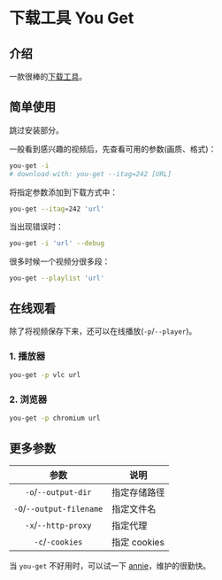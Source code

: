 # 下载工具 You Get

## 介绍

一款很棒的[下载工具](https://github.com/soimort/you-get)。



## 简单使用

跳过安装部分。

一般看到感兴趣的视频后，先查看可用的参数(画质、格式)：

```bash
you-get -i
# download-with: you-get --itag=242 [URL]
```

将指定参数添加到下载方式中：

```bash
you-get --itag=242 'url'
```

当出现错误时：

```bash
you-get -i 'url' --debug
```

很多时候一个视频分很多段：

```bash
you-get --playlist 'url'
```



## 在线观看

除了将视频保存下来，还可以在线播放(`-p`/`--player`)。

### 1. 播放器

```bash
you-get -p vlc url
```

### 2. 浏览器

```bash
you-get -p chromium url
```



## 更多参数

|           参数           | 说明         |
| :----------------------: | ------------ |
|   `-o`/`--output-dir`    | 指定存储路径 |
| `-O`/`--output-filename` | 指定文件名   |
|   `-x`/`--http-proxy`    | 指定代理     |
|     `-c`/`-cookies`      | 指定 cookies |

当 `you-get` 不好用时，可以试一下 [annie](https://github.com/iawia002/annie)，维护的很勤快。